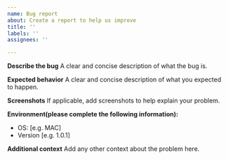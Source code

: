 ```yaml
---
name: Bug report
about: Create a report to help us improve
title: ''
labels: ''
assignees: ''

---
```



**Describe the bug**
A clear and concise description of what the bug is.


**Expected behavior**
A clear and concise description of what you expected to happen.

**Screenshots**
If applicable, add screenshots to help explain your problem.

**Environment(please complete the following information):**
 - OS: [e.g. MAC]
 - Version [e.g. 1.0.1]

**Additional context**
Add any other context about the problem here.
